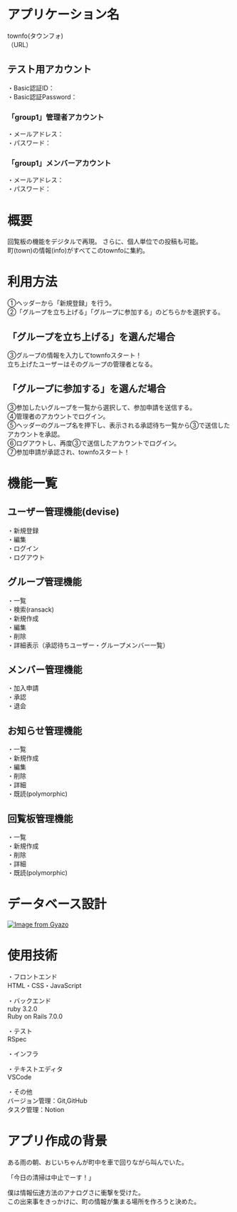 # アプリケーション名
townfo(タウンフォ)  
（URL）

## テスト用アカウント
・Basic認証ID：  
・Basic認証Password：  
### 「group1」管理者アカウント
・メールアドレス：  
・パスワード：  
### 「group1」メンバーアカウント
・メールアドレス：  
・パスワード：  

# 概要
回覧板の機能をデジタルで再現。
さらに、個人単位での投稿も可能。  
町(town)の情報(info)がすべてこのtownfoに集約。

# 利用方法
①ヘッダーから「新規登録」を行う。  
②「グループを立ち上げる」「グループに参加する」のどちらかを選択する。  
## 「グループを立ち上げる」を選んだ場合
③グループの情報を入力してtownfoスタート！  
立ち上げたユーザーはそのグループの管理者となる。  
## 「グループに参加する」を選んだ場合
③参加したいグループを一覧から選択して、参加申請を送信する。  
④管理者のアカウントでログイン。  
⑤ヘッダーのグループ名を押下し、表示される承認待ち一覧から③で送信したアカウントを承認。  
⑥ログアウトし、再度③で送信したアカウントでログイン。  
⑦参加申請が承認され、townfoスタート！

# 機能一覧
## ユーザー管理機能(devise)
・新規登録  
・編集  
・ログイン  
・ログアウト  
## グループ管理機能
・一覧  
・検索(ransack)  
・新規作成  
・編集  
・削除  
・詳細表示（承認待ちユーザー・グループメンバー一覧）  
## メンバー管理機能
・加入申請  
・承認  
・退会  
## お知らせ管理機能
・一覧  
・新規作成  
・編集  
・削除  
・詳細  
・既読(polymorphic)  
## 回覧板管理機能
・一覧  
・新規作成  
・削除  
・詳細  
・既読(polymorphic)  

# データベース設計
[![Image from Gyazo](https://i.gyazo.com/a2e23cfff69f1abc4202cf979909acdf.png)](https://gyazo.com/a2e23cfff69f1abc4202cf979909acdf)

# 使用技術
・フロントエンド  
HTML・CSS・JavaScript

・バックエンド  
ruby 3.2.0  
Ruby on Rails 7.0.0

・テスト  
RSpec

・インフラ  

・テキストエディタ  
VSCode

・その他  
バージョン管理：Git,GitHub  
タスク管理：Notion  

# アプリ作成の背景
ある雨の朝、おじいちゃんが町中を車で回りながら叫んでいた。

「今日の清掃は中止でーす！」

僕は情報伝達方法のアナログさに衝撃を受けた。  
この出来事をきっかけに、町の情報が集まる場所を作ろうと決めた。